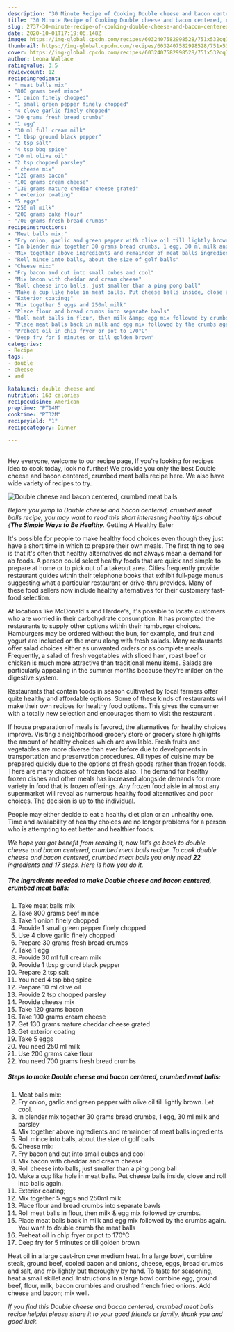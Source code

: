```yaml
---
description: "30 Minute Recipe of Cooking Double cheese and bacon centered, crumbed meat balls"
title: "30 Minute Recipe of Cooking Double cheese and bacon centered, crumbed meat balls"
slug: 2737-30-minute-recipe-of-cooking-double-cheese-and-bacon-centered-crumbed-meat-balls
date: 2020-10-01T17:19:06.148Z
image: https://img-global.cpcdn.com/recipes/6032407582998528/751x532cq70/double-cheese-and-bacon-centered-crumbed-meat-balls-recipe-main-photo.jpg
thumbnail: https://img-global.cpcdn.com/recipes/6032407582998528/751x532cq70/double-cheese-and-bacon-centered-crumbed-meat-balls-recipe-main-photo.jpg
cover: https://img-global.cpcdn.com/recipes/6032407582998528/751x532cq70/double-cheese-and-bacon-centered-crumbed-meat-balls-recipe-main-photo.jpg
author: Leona Wallace
ratingvalue: 3.5
reviewcount: 12
recipeingredient:
- " meat balls mix"
- "800 grams beef mince"
- "1 onion finely chopped"
- "1 small green pepper finely chopped"
- "4 clove garlic finely chopped"
- "30 grams fresh bread crumbs"
- "1 egg"
- "30 ml full cream milk"
- "1 tbsp ground black pepper"
- "2 tsp salt"
- "4 tsp bbq spice"
- "10 ml olive oil"
- "2 tsp chopped parsley"
- " cheese mix"
- "120 grams bacon"
- "100 grams cream cheese"
- "130 grams mature cheddar cheese grated"
- " exterior coating"
- "5 eggs"
- "250 ml milk"
- "200 grams cake flour"
- "700 grams fresh bread crumbs"
recipeinstructions:
- "Meat balls mix:"
- "Fry onion, garlic and green pepper with olive oil till lightly brown. Let cool."
- "In blender mix together 30 grams bread crumbs, 1 egg, 30 ml milk and parsley"
- "Mix together above ingredients and remainder of meat balls ingredients"
- "Roll mince into balls, about the size of golf balls"
- "Cheese mix:"
- "Fry bacon and cut into small cubes and cool"
- "Mix bacon with cheddar and cream cheese"
- "Roll cheese into balls, just smaller than a ping pong ball"
- "Make a cup like hole in meat balls. Put cheese balls inside, close and roll into balls again."
- "Exterior coating;"
- "Mix together 5 eggs and 250ml milk"
- "Place flour and bread crumbs into separate bawls"
- "Roll meat balls in flour, then milk &amp; egg mix followed by crumbs."
- "Place meat balls back in milk and egg mix followed by the crumbs again. You want to double crumb the meat balls"
- "Preheat oil in chip fryer or pot to 170°C"
- "Deep fry for 5 minutes or till golden brown"
categories:
- Recipe
tags:
- double
- cheese
- and

katakunci: double cheese and 
nutrition: 163 calories
recipecuisine: American
preptime: "PT14M"
cooktime: "PT32M"
recipeyield: "1"
recipecategory: Dinner

---
```

<br>
Hey everyone, welcome to our recipe page, If you're looking for recipes idea to cook today, look no further! We provide you only the best Double cheese and bacon centered, crumbed meat balls recipe here. We also have wide variety of recipes to try.
<br>


![Double cheese and bacon centered, crumbed meat balls](https://img-global.cpcdn.com/recipes/6032407582998528/751x532cq70/double-cheese-and-bacon-centered-crumbed-meat-balls-recipe-main-photo.jpg)

<i>Before you jump to Double cheese and bacon centered, crumbed meat balls recipe, you may want to read this short interesting healthy tips about {<strong>The Simple Ways to Be Healthy</strong>.</i>
Getting A Healthy Eater

It's possible for people to make healthy food choices even though they just have a short time in which to prepare their own meals. The first thing to see is that it's often that healthy alternatives do not always mean a demand for ab foods. A person could select healthy foods that are quick and simple to prepare at home or to pick out of a takeout area. Cities frequently provide restaurant guides within their telephone books that exhibit full-page menus suggesting what a particular restaurant or drive-thru provides. Many of these food sellers now include healthy alternatives for their customary fast-food selection.

At locations like McDonald's and Hardee's, it's possible to locate customers who are worried in their carbohydrate consumption.  It has prompted the restaurants to supply other options within their hamburger choices. Hamburgers may be ordered without the bun, for example, and fruit and yogurt are included on the menu along with fresh salads. Many restaurants offer salad choices either as unwanted orders or as complete meals. Frequently, a salad of fresh vegetables with sliced ham, roast beef or chicken is much more attractive than traditional menu items.  Salads are particularly appealing in the summer months because they're milder on the digestive system.

Restaurants that contain foods in season cultivated by local farmers offer quite healthy and affordable options. Some of these kinds of restaurants will make their own recipes for healthy food options.  This gives the consumer with a totally new selection and encourages them to visit the restaurant .

If house preparation of meals is favored, the alternatives for healthy choices improve. Visiting a neighborhood grocery store or grocery store highlights the amount of healthy choices which are available. Fresh fruits and vegetables are more diverse than ever before due to developments in transportation and preservation procedures.  All types of cuisine may be prepared quickly due to the options of fresh goods rather than frozen foods. There are many choices of frozen foods also. The demand for healthy frozen dishes and other meals has increased alongside demands for more variety in food that is frozen offerings. Any frozen food aisle in almost any supermarket will reveal as numerous healthy food alternatives and poor choices. The decision is up to the individual.

People may either decide to eat a healthy diet plan or an unhealthy one. Time and availability of healthy choices are no longer problems for a person who is attempting to eat better and healthier foods.


<i>We hope you got benefit from reading it, now let's go back to double cheese and bacon centered, crumbed meat balls recipe. To cook double cheese and bacon centered, crumbed meat balls you only need <strong>22</strong> ingredients and <strong>17</strong> steps. Here is how you do it.
</i>

##### The ingredients needed to make Double cheese and bacon centered, crumbed meat balls:

1. Take  meat balls mix
1. Take 800 grams beef mince
1. Take 1 onion finely chopped
1. Provide 1 small green pepper finely chopped
1. Use 4 clove garlic finely chopped
1. Prepare 30 grams fresh bread crumbs
1. Take 1 egg
1. Provide 30 ml full cream milk
1. Provide 1 tbsp ground black pepper
1. Prepare 2 tsp salt
1. You need 4 tsp bbq spice
1. Prepare 10 ml olive oil
1. Provide 2 tsp chopped parsley
1. Provide  cheese mix
1. Take 120 grams bacon
1. Take 100 grams cream cheese
1. Get 130 grams mature cheddar cheese grated
1. Get  exterior coating
1. Take 5 eggs
1. You need 250 ml milk
1. Use 200 grams cake flour
1. You need 700 grams fresh bread crumbs


##### Steps to make Double cheese and bacon centered, crumbed meat balls:

1. Meat balls mix:
1. Fry onion, garlic and green pepper with olive oil till lightly brown. Let cool.
1. In blender mix together 30 grams bread crumbs, 1 egg, 30 ml milk and parsley
1. Mix together above ingredients and remainder of meat balls ingredients
1. Roll mince into balls, about the size of golf balls
1. Cheese mix:
1. Fry bacon and cut into small cubes and cool
1. Mix bacon with cheddar and cream cheese
1. Roll cheese into balls, just smaller than a ping pong ball
1. Make a cup like hole in meat balls. Put cheese balls inside, close and roll into balls again.
1. Exterior coating;
1. Mix together 5 eggs and 250ml milk
1. Place flour and bread crumbs into separate bawls
1. Roll meat balls in flour, then milk &amp; egg mix followed by crumbs.
1. Place meat balls back in milk and egg mix followed by the crumbs again. You want to double crumb the meat balls
1. Preheat oil in chip fryer or pot to 170°C
1. Deep fry for 5 minutes or till golden brown


Heat oil in a large cast-iron over medium heat. In a large bowl, combine steak, ground beef, cooled bacon and onions, cheese, eggs, bread crumbs and salt, and mix lightly but thoroughly by hand. To taste for seasoning, heat a small skillet and. Instructions In a large bowl combine egg, ground beef, flour, milk, bacon crumbles and crushed french fried onions. Add cheese and bacon; mix well. 

<i>If you find this Double cheese and bacon centered, crumbed meat balls recipe helpful please share it to your good friends or family, thank you and good luck.</i>
